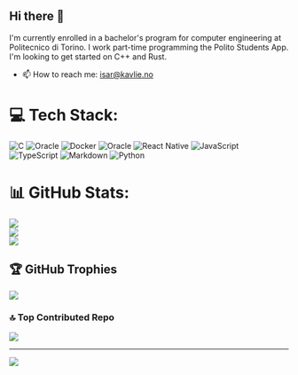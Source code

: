 ## Hi there 👋
I'm currently enrolled in a bachelor's program for computer engineering at Politecnico di Torino.
I work part-time programming the Polito Students App. I'm looking to get started on C++ and Rust.
- 📫 How to reach me: isar@kavlie.no

# 💻 Tech Stack:
![C](https://img.shields.io/badge/c-%2300599C.svg?style=for-the-badge&logo=c&logoColor=white) ![Oracle](https://img.shields.io/badge/Oracle-F80000?style=for-the-badge&logo=oracle&logoColor=white) ![Docker](https://img.shields.io/badge/docker-%230db7ed.svg?style=for-the-badge&logo=docker&logoColor=white) ![Oracle](https://img.shields.io/badge/Oracle-F80000?style=for-the-badge&logo=oracle&logoColor=white) ![React Native](https://img.shields.io/badge/react_native-%2320232a.svg?style=for-the-badge&logo=react&logoColor=%2361DAFB) ![JavaScript](https://img.shields.io/badge/javascript-%23323330.svg?style=for-the-badge&logo=javascript&logoColor=%23F7DF1E) ![TypeScript](https://img.shields.io/badge/typescript-%23007ACC.svg?style=for-the-badge&logo=typescript&logoColor=white) ![Markdown](https://img.shields.io/badge/markdown-%23000000.svg?style=for-the-badge&logo=markdown&logoColor=white) ![Python](https://img.shields.io/badge/python-3670A0?style=for-the-badge&logo=python&logoColor=ffdd54)
# 📊 GitHub Stats:
![](https://github-readme-stats.vercel.app/api?username=is4rk&theme=dracula&hide_border=false&include_all_commits=false&count_private=false)<br/>
![](https://nirzak-streak-stats.vercel.app/?user=is4rk&theme=dracula&hide_border=false)<br/>
![](https://github-readme-stats.vercel.app/api/top-langs/?username=is4rk&theme=dracula&hide_border=false&include_all_commits=false&count_private=false&layout=compact)

## 🏆 GitHub Trophies
![](https://github-profile-trophy.vercel.app/?username=is4rk&theme=radical&no-frame=true&no-bg=false&margin-w=4)

### 🔝 Top Contributed Repo
![](https://github-contributor-stats.vercel.app/api?username=is4rk&limit=5&theme=dark&combine_all_yearly_contributions=true)

---
[![](https://visitcount.itsvg.in/api?id=is4rk&icon=0&color=0)](https://visitcount.itsvg.in)

<!-- Proudly created with GPRM ( https://gprm.itsvg.in ) -->
